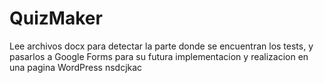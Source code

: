 # QuizMaker
Lee archivos docx para detectar la parte donde se encuentran los tests, y pasarlos a Google Forms para su futura implementacion y realizacion en una pagina WordPress
nsdcjkac